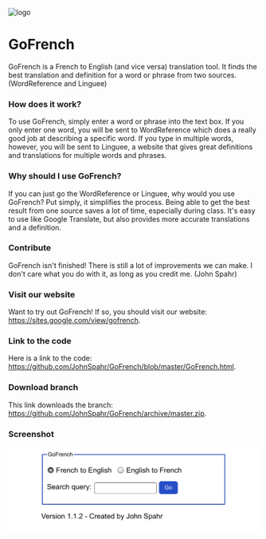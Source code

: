 ![logo](https://lh5.googleusercontent.com/iDEw2yZ-Ge7UDdwLMKjd9S7BoZsiXdB6B_Hl-I5AaN41RWD3LY3zxZtkBdjS1eU57IP-r80=w16383)
# GoFrench
GoFrench is a French to English (and vice versa) translation tool. It finds the best translation and definition for a word or phrase from two sources. (WordReference and Linguee) 

### How does it work?
To use GoFrench, simply enter a word or phrase into the text box. If you only enter one word, you will be sent to WordReference which does a really good job at describing a specific word. If you type in multiple words, however, you will be sent to Linguee, a website that gives great definitions and translations for multiple words and phrases.

### Why should I use GoFrench?
If you can just go the WordReference or Linguee, why would you use GoFrench? Put simply, it simplifies the process. Being able to get the best result from one source saves a lot of time, especially during class. It's easy to use like Google Translate, but also provides more accurate translations and a definition.

### Contribute
GoFrench isn't finished! There is still a lot of improvements we can make. I don't care what you do with it, as long as you credit me. (John Spahr)

### Visit our website
Want to try out GoFrench! If so, you should visit our website: https://sites.google.com/view/gofrench.

### Link to the code
Here is a link to the code: https://github.com/JohnSpahr/GoFrench/blob/master/GoFrench.html.

### Download branch
This link downloads the branch: https://github.com/JohnSpahr/GoFrench/archive/master.zip.

### Screenshot
![Image of GoFrench](https://github.com/JohnSpahr/GoFrench/blob/master/86D132BD-F951-438E-BC8D-372A50604FB9.jpeg?raw=true)
